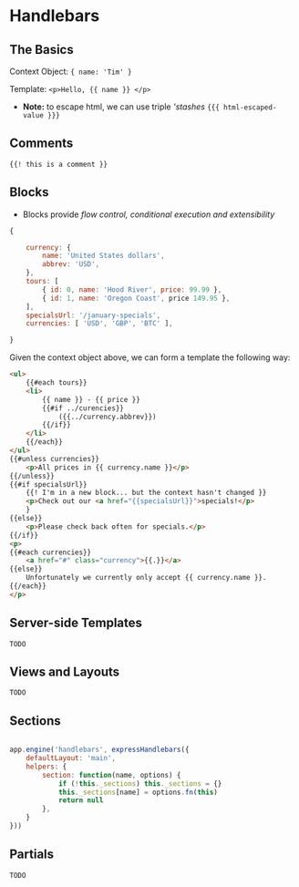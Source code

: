 # Handlebars 

## The Basics

Context Object: `{ name: 'Tim' }`

Template: `<p>Hello, {{ name }} </p>`

- **Note:** to escape html, we can use triple *'stashes* `{{{ html-escaped-value }}}`


## Comments

`{{! this is a comment }}`


## Blocks

- Blocks provide *flow control, conditional execution and extensibility*

```js
{

	currency: {
		name: 'United States dollars',
		abbrev: 'USD',
	},
	tours: [
		{ id: 0, name: 'Hood River', price: 99.99 },
		{ id: 1, name: 'Oregon Coast', price 149.95 },
	],
	specialsUrl: '/january-specials',
	currencies: [ 'USD', 'GBP', 'BTC' ],

}

```

Given the context object above, we can form a template the following way:

```html
<ul>
	{{#each tours}}
	<li>
		{{ name }} - {{ price }}
		{{#if ../curencies}}
			({{../currency.abbrev}})
		{{/if}}
	</li>
	{{/each}}
</ul>
{{#unless currencies}}
	<p>All prices in {{ currency.name }}</p>
{{/unless}}
{{#if specialsUrl}}
	{{! I'm in a new block... but the context hasn't changed }}
	<p>Check out our <a href="{{specialsUrl}}">specials!</p>
	}
{{else}}
	<p>Please check back often for specials.</p>
{{/if}}
<p>
{{#each currencies}}
	<a href="#" class="currency">{{.}}</a>
{{else}}
	Unfortunately we currently only accept {{ currency.name }}.
{{/each}}
</p>
```


## Server-side Templates
`TODO`

## Views and Layouts
`TODO`

## Sections

```js

app.engine('handlebars', expressHandlebars({
	defaultLayout: 'main',
	helpers: {
		section: function(name, options) {
			if (!this._sections) this._sections = {}
			this._sections[name] = options.fn(this)
			return null
		},
	}
}))
````


## Partials
`TODO`

